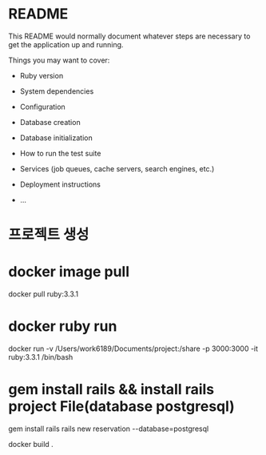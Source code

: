 # README

This README would normally document whatever steps are necessary to get the
application up and running.

Things you may want to cover:

* Ruby version

* System dependencies

* Configuration

* Database creation

* Database initialization

* How to run the test suite

* Services (job queues, cache servers, search engines, etc.)

* Deployment instructions

* ...

# 프로젝트 생성
# docker image pull
docker pull ruby:3.3.1

# docker ruby run 
docker run -v /Users/work6189/Documents/project:/share -p 3000:3000 -it ruby:3.3.1 /bin/bash

# gem install rails && install rails project File(database postgresql)
gem install rails 
rails new reservation --database=postgresql

docker build . 